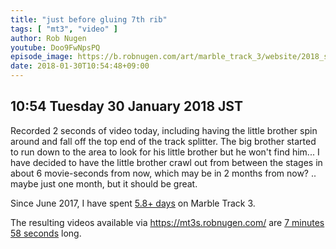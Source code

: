 ```yaml
---
title: "just before gluing 7th rib"
tags: [ "mt3", "video" ]
author: Rob Nugen
youtube: Doo9FwNpsPQ
episode_image: https://b.robnugen.com/art/marble_track_3/website/2018_sep_02_mt3_placeholder.png
date: 2018-01-30T10:54:48+09:00
---
```


## 10:54 Tuesday 30 January 2018 JST

Recorded 2 seconds of video today, including having the little brother
spin around and fall off the top end of the track splitter.  The big
brother started to run down to the area to look for his little brother
but he won't find him...  I have decided to have the little brother
crawl out from between the stages in about 6 movie-seconds from now,
which may be in 2 months from now?  .. maybe just one month, but it
should be great.

Since June 2017, I have spent
[5.8+ days](
http://grun1.com/utils/timeCalc.html?t1=4:14:42&c1=June%202017%204:14:42&t2=10:16:10&c2=July%202017%2010:16:10&t3=26:12:06&c3=Aug%202017%2026:12:06&t4=29:46:54&c4=Sep%202017%2029:46:54&t5=14:55:11&c5=Oct%202017%2014:55:11&t6=29:39:56&c6=Nov%202017%2029:39:56&t7=6:02:28&c7=Dec%202017%206:02:28&t8=1:36:11&c8=2%20Jan%202018&t9=1:21:57&c9=4%20Jan%202018&t10=36:20&c10=7%20Jan%202018&t11=2:00:16&c11=8%20Jan%202018&t12=1:18:52&t13=1:16:21&t14=55:44&t15=3:49&t16=1:23:37&c16=18%20Jan%202018&t17=1:02:05&t18=57:32&t19=54:29&t20=2:52:34&c20=28%20jan%202018&t21=1:45:41&c21=30%20jan%202018&mode=0&fs3=1&ft2=1&f3t1=1&f4t0=1&d=:&o10=1&fps=
) on Marble Track 3.

The resulting videos available via https://mt3s.robnugen.com/ are
[7 minutes 58 seconds](
http://grun1.com/utils/timeCalc.html?t1=1:08&c1=skeleton%20arrives&t2=1:40&c2=oops%20after%20drawing%20circle%20on%20stage&t3=1:31&c3=attached%20bearing%20to%20stage&t4=2:03&c4=big%20curve%20ball&t5=1:36&c5=before%20gluing%207th%20rib&mode=0&fs3=1&ft2=1&f3t1=1&f4t0=1&d=:&o1=1&fps=
) long.
